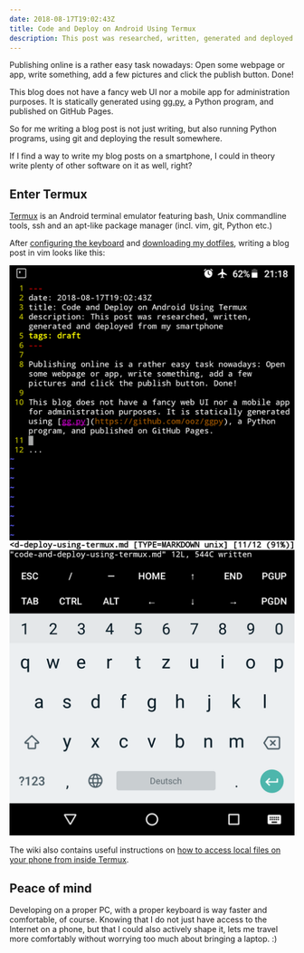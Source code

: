 ```yaml
---
date: 2018-08-17T19:02:43Z
title: Code and Deploy on Android Using Termux
description: This post was researched, written, generated and deployed from a smartphone in ca. one hour
---
```


Publishing online is a rather easy task nowadays: Open some webpage or app, write something, add a few pictures and click the publish button. Done!

This blog does not have a fancy web UI nor a mobile app for administration purposes. It is statically generated using [gg.py](https://github.com/ooz/ggpy), a Python program, and published on GitHub Pages.

So for me writing a blog post is not just writing, but also running Python programs, using git and deploying the result somewhere.

If I find a way to write my blog posts on a smartphone, I could in theory write plenty of other software on it as well, right?

## Enter Termux

[Termux](https://wiki.termux.com/wiki/Main_Page) is an Android terminal emulator featuring bash, Unix commandline tools, ssh and an apt-like package manager (incl. vim, git, Python etc.)

After [configuring the keyboard](https://wiki.termux.com/wiki/Touch_Keyboard) and [downloading my dotfiles](https://github.com/ooz/olli), writing a blog post in vim looks like this:

![Screenshot of vim running inside Termux](termux-blog-post.png)

The wiki also contains useful instructions on [how to access local files on your phone from inside Termux](https://wiki.termux.com/wiki/Internal_and_external_storage).

## Peace of mind

Developing on a proper PC, with a proper keyboard is way faster and comfortable, of course.
Knowing that I do not just have access to the Internet on a phone, but that I could also actively shape it, lets me travel more comfortably without worrying too much about bringing a laptop. :)

